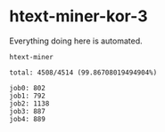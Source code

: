 # htext-miner-kor-3

Everything doing here is automated.

```
htext-miner

total: 4508/4514 (99.86708019494904%)

job0: 802
job1: 792
job2: 1138
job3: 887
job4: 889
```